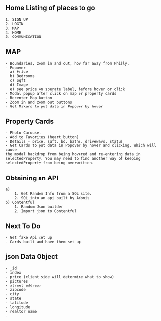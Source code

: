 ## Home Listing of places to go
    1. SIGN UP
    2. LOGIN
    3. MAP
    4. HOME 
    5. COMMUNICATION

## MAP
    - Boundaries, zoom in and out, how far away from Philly,
    - Popover
      a) Price
      b) Bedrooms
      c) Sqft
      d) Image
      e) see price on sperate label, before hover or click
    - Modal popup after click on map or property cards
    - Recenter Map button
    - Zoom in and zoom out buttons
    - Get Makers to put data in Popover by hover

##  Property Cards
    - Photo Carousel
    - Add to Favorites (heart button)
    - Details - price, sqft, bd, baths, driveways, status
    - Get Cards to put data in Popover by hover and clicking. Which will cause
    the modal backdrop from being hovered and re-entering data in selectedProperty. You may need to find another way of keeping
    selectedProperty from being overwritten.
    
## Obtaining an API
    a)
        1. Get Random Info from a SQL site.
        2. SQL into an api built by Adonis
    b) Contentful
        1. Random Json builder
        2. Import json to Contentful
    
## Next To Do
    - Get fake Api set up
    - Cards built and have them set up 



## json Data Object
    - _id
    - index
    - price (client side will determine what to show)
    - pictures
    - street address
    - zipcode
    - city
    - state
    - latitude
    - longitude
    - realtor name
    -  
